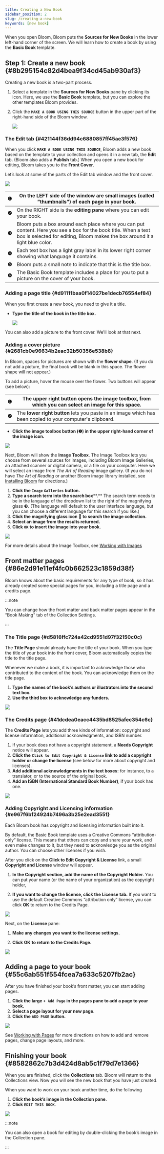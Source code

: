 ```yaml
---
title: Creating a New Book
sidebar_position: 2
slug: /creating-a-new-book
keywords: [new book]
---
```




When you open Bloom, Bloom puts the **Sources for New Books** in the lower left-hand corner of the screen. We will learn how to create a book by using the **Basic Book** template.


## Step 1: Create a new book {#8b295154c82d4bea9f34cd45ab930af3}


Creating a new book is a two-part process.

1. Select a template in the **Sources for New Books** pane by clicking its icon. Here, we use the **Basic Book** template, but you can explore the other templates Bloom provides.
2. Click the **`MAKE A BOOK USING THIS SOURCE`** button in the upper part of the right-hand side of the Bloom window.

	![](./creating-a-new-book.1d3d93d1-da99-4b9a-b1da-519748275b10.png)


### The Edit tab {#421144f36dd94c6880857ff45ae3f576}


When you click **`MAKE A BOOK USING THIS SOURCE`**, Bloom adds a new book based on the template to your collection and opens it in a new tab, the **Edit** tab. (Bloom also adds a **Publish** tab.) When you open a new book for editing, Bloom takes you to the **Front Cover**.


Let’s look at some of the parts of the Edit tab window and the front cover. 


![](./creating-a-new-book.70c75e9a-81c5-498f-ba9b-f0e82fb03669.png)


| **❶** | On the LEFT side of the window are small images (called **”thumbnails”**) of each page in your book.                                                                                            |
| ----- | ----------------------------------------------------------------------------------------------------------------------------------------------------------------------------------------------- |
| **❷** | On the RIGHT side is the **editing pane** where you can edit your book.                                                                                                                         |
| **❸** | Bloom puts a box around each place where you can put content. Here you see a box for the book title. When a text box is selected for editing, Bloom makes the box around it a light blue color. |
| **❹** | Each text box has a light gray label in its lower right corner showing what language it contains.                                                                                               |
| **❺** | Bloom puts a small note to indicate that this is the title box.                                                                                                                                 |
| **❻** | The Basic Book template includes a place for you to put a picture on the cover of your book.                                                                                                    |


### Adding a page title {#d91111baa0f14027be1decb76554ef84}


When you first create a new book, you need to give it a title. 

- **Type the title of the book in the title box.**

	![](./creating-a-new-book.0ce7a7b4-222a-4ad0-ab9f-fbf67a345eaf.png)


You can also add a picture to the front cover. We'll look at that next.


### Adding a cover picture {#2681cb0e96634b2eac32b50356e538b8}


In Bloom, spaces for pictures are shown with the **flower shape**. (If you do not add a picture, the final book will be blank in this space. The flower shape will not appear.)


To add a picture, hover the mouse over the flower. Two buttons will appear (see below): 


| **❶** | The **upper right button** opens the image toolbox, from which you can select an image for this space.     |
| ----- | ---------------------------------------------------------------------------------------------------------- |
| **❷** | The **lower right button** lets you paste in an image which has been copied to your computer's clipboard.  |


<div class='notion-row'>
<div class='notion-column' style={{width: 'calc((100% - (min(32px, 4vw) * 1)) * 0.25)'}}>

- **Click the image toolbox button (****❶****) in the upper right-hand corner of the image icon.**


</div><div className='notion-spacer'></div>

<div class='notion-column' style={{width: 'calc((100% - (min(32px, 4vw) * 1)) * 0.75)'}}>


![](./creating-a-new-book.b75f3662-2b87-447a-9831-0acf71fdde3f.png)


</div><div className='notion-spacer'></div>
</div>


Next, Bloom will show the **Image Toolbox**. The Image Toolbox lets you choose from several sources for images, including Bloom Image Galleries, an attached scanner or digital camera, or a file on your computer. Here we will select an image from _The Art of Reading_ image gallery. (If you do not have _The Art of Reading_ or another Bloom image library installed, see [Installing Bloom](/installing-bloom-on-windows#a5ed45478c4141838da36b429cd4a600) for directions.) 

1. **Click the** **`Image`** **`Galleries`** **button.**
2. **Type a search term into the search box****.** The search term needs to be in the language of the dropdown list to the right of the magnifying glass ❸. (The language will default to the user interface language, but you can choose a different language for this search if you like.)
3. **Click the magnifying glass icon** 🔎 **to search the image collection.**
4. **Select an image from the results returned.**
5. **Click** **`OK`** **to insert the image into your book.**

![](./creating-a-new-book.05568532-9358-46eb-8d30-23ac7f35d141.png)


For more details about the Image Toolbox, see [Working with Images](https://www.notion.so/40a8207cca6640399187dcd37eaafa00) 


## Front matter pages {#86e2d91e11ef4fc0b662523c1859d38f}


Bloom knows about the basic requirements for any type of book, so it has already created some special pages for you, including a title page and a credits page. 


:::note

You can change how the front matter and back matter pages appear in the “Book Making” tab of the Collection Settings. 

:::




### The Title page {#d5816ffc724a42cd9551d97f32150c0c}


The **Title Page** should already have the title of your book. When you type the title of your book into the front cover, Bloom automatically copies the title to the title page.


Whenever we make a book, it is important to acknowledge those who contributed to the content of the book. You can acknowledge them on the title page. 

1. **Type the names of the book’s authors or illustrators into the second text box.**
2. **Use the third box to acknowledge any funders.**

![](./creating-a-new-book.91b1382e-09c5-4ff8-a50f-053a64a99438.png)


### The Credits page {#41dcdea0eacc4435bd8525afec354c6c}


The **Credits Page** lets you add three kinds of information: copyright and license information, additional acknowledgments, and ISBN number. 

1. If your book does not have a copyright statement, a **Needs Copyright** notice will appear.
2. **Click the** **`Click to Edit Copyright & License`** **link to add a copyright holder or change the license** (see below for more about copyright and licenses).
3. **Add additional acknowledgments in the text boxes:** for instance, to a translator, or to the source of the original book.
4. **Add an ISBN (International Standard Book Number)**, if your book has one.

![](./creating-a-new-book.ca5e690d-3f5c-425a-bbf7-ad1288e4b059.png)


### Adding Copyright and Licensing information {#e967f6bf24924b7496a3b25e2ead3551}


Each Bloom book has copyright and licensing information built into it. 


By default, the Basic Book template uses a Creative Commons “attribution-only” license. This means that others can copy and share your work, and even make changes to it, but they need to acknowledge you as the original author. You can choose other licenses if you wish. 


After you click on the **Click to Edit Copyright & License** link, a small **Copyright and License** window will appear. 


<div class='notion-row'>
<div class='notion-column' style={{width: 'calc((100% - (min(32px, 4vw) * 1)) * 0.375)'}}>

1. **In the Copyright section, add the name of the Copyright Holder.** You can put your name (or the name of your organization) as the copyright holder,

2. **If you want to change the license, click the** **License** **tab.** If you want to use the default Creative Commons “attribution only” license, you can click **OK** to return to the Credits Page.



</div><div className='notion-spacer'></div>

<div class='notion-column' style={{width: 'calc((100% - (min(32px, 4vw) * 1)) * 0.625)'}}>


![](./creating-a-new-book.d6ff41ca-b252-4923-842e-b9ffe1b314e2.png)


</div><div className='notion-spacer'></div>
</div>


 Next, on the **License** pane: 


<div class='notion-row'>
<div class='notion-column' style={{width: 'calc((100% - (min(32px, 4vw) * 1)) * 0.3125)'}}>

1. **Make any changes you want to the license settings.**

2. **Click** **OK** **to return to the Credits Page.**


</div><div className='notion-spacer'></div>

<div class='notion-column' style={{width: 'calc((100% - (min(32px, 4vw) * 1)) * 0.6875)'}}>


![](./creating-a-new-book.44a10f04-103a-4e83-bbfc-5ff1fb7b83a1.png)


</div><div className='notion-spacer'></div>
</div>


## Adding a page to your book {#55c6ab551f554fcea7a633c5207fb2ac}


After you have finished your book’s front matter, you can start adding pages. 

1. **Click the large** **`+ Add Page`** **in the pages pane to add a page to your book.**
2. **Select a page layout for your new page.**
3. **Click the** **`ADD PAGE`** **button.**

![](./creating-a-new-book.3ae05182-a2cf-46c1-adc3-7cc56a797ae3.png)


See [Working with Pages](https://www.notion.so/2e85e1313ca147b4a198188af61f8286) for more directions on how to add and remove pages, change page layouts, and more.


## Finishing your book {#8582862c7b3d424d8ab5c1f79d7e1366}


When you are finished, click the **Collections** tab. Bloom will return to the Collections view. Now you will see the new book that you have just created.


When you want to work on your book another time, do the following

1. **Click the book’s image in the Collection pane.**
2. **Click** **`EDIT THIS BOOK`**.

![](./creating-a-new-book.824b00d5-c63a-4c8b-a3d8-e709d02579d5.png)


:::note

You can also open a book for editing by double-clicking the book’s image in the Collection pane.

:::



